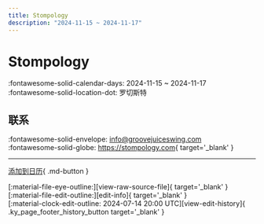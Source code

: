 ```yaml
---
title: Stompology
description: "2024-11-15 ~ 2024-11-17"
---
```


# Stompology 

:fontawesome-solid-calendar-days: 2024-11-15 ~ 2024-11-17  
:fontawesome-solid-location-dot: 罗切斯特  

## 联系

:fontawesome-solid-envelope: <info@groovejuiceswing.com>  
:fontawesome-solid-globe: <https://stompology.com>{ target='_blank' }  

---

[添加到日历](https://swing.news/ics/zh-Hans/2024/en_US/stompology-2024.ics){ .md-button }

<div class="ky_page_footer" markdown>
<div class="ky_page_footer_trailing" markdown="span">
[:material-file-eye-outline:][view-raw-source-file]{ target='_blank' }
[:material-file-edit-outline:][edit-info]{ target='_blank' }
</div>
<div class="ky_page_footer_leading" markdown="span">
[:material-clock-edit-outline: 2024-07-14 20:00 UTC][view-edit-history]{ .ky_page_footer_history_button target='_blank' }
</div>
</div>

[view-raw-source-file]: https://github.com/swingdance/events/blob/main/2024/en_US/stompology-2024.json "查看原始源文件"
[edit-info]: https://github.com/swingdance/events/issues/new?assignees=&labels=update+event&projects=&template=03-update_entity.yml&title=%5B2024%2Fen_US%5D%20Stompology&region=en_US&year=2024&id=stompology-2024&name=Stompology&org_id= "编辑信息"

[view-edit-history]: https://github.com/swingdance/events/commits/main/2024/en_US/stompology-2024.json "查看编辑历史"
